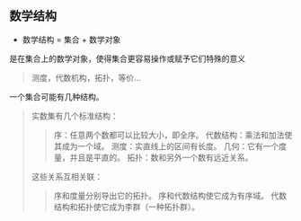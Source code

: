 
## 数学结构

+ 数学结构 = 集合 + 数学对象

是在集合上的数学对象，使得集合更容易操作或赋予它们特殊的意义
> 测度，代数机构，拓扑，等价...

一个集合可能有几种结构。
>实数集有几个标准结构：
>> 序：任意两个数都可以比较大小，即全序。
>> 代数结构：乘法和加法使其成为一个域。
>> 测度：实直线上的区间有长度。
>> 几何：它有一个度量，并且是平直的。
>> 拓扑：数和另外一个数有远近关系。
>
> 这些关系互相关联：
>> 序和度量分别导出它的拓扑。
>> 序和代数结构使它成为有序域。
>> 代数结构和拓扑使它成为李群（一种拓扑群）。
